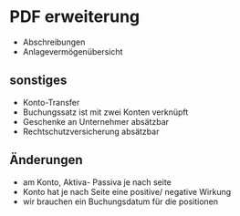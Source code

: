 # PDF erweiterung
- Abschreibungen
- Anlagevermögenübersicht

## sonstiges
- Konto-Transfer
- Buchungssatz ist mit zwei Konten verknüpft
- Geschenke an Unternehmer absätzbar
- Rechtschutzversicherung absätzbar

## Änderungen
- am Konto, Aktiva- Passiva je nach seite
- Konto hat je nach Seite eine positive/ negative Wirkung
- wir brauchen ein Buchungsdatum für die positionen